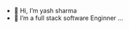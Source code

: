 - 👋 Hi, I’m yash sharma
- 👀 I’m a full stack software Enginner 
...

<!---
yash0632/yash0632 is a ✨ special ✨ repository because its `README.md` (this file) appears on your GitHub profile.
You can click the Preview link to take a look at your changes.
--->
